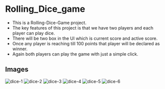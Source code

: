 # Rolling_Dice_game

* This is a Rolling-Dice-Game project.
* The key features of this project is that we have two players and each player can play dice. 
* There will be two box in the UI which is current score and active score. 
* Once any player is reaching till 100 points that player will be declared as winner. 
* Again both players can play the game with just a simple click.

## Images

![dice-1](https://user-images.githubusercontent.com/61547047/130414318-fe6f4dad-16a1-49fc-901c-e5e1aa6a9067.png)
![dice-2](https://user-images.githubusercontent.com/61547047/130414320-207731be-22c3-45a4-8306-aa8bcacadf3e.png)
![dice-3](https://user-images.githubusercontent.com/61547047/130414323-46bcc4e4-805a-48a5-ad5e-bcdc303e1a1c.png)
![dice-4](https://user-images.githubusercontent.com/61547047/130414324-9bdf757e-b9ea-43d6-9baf-e0fe731560ee.png)
![dice-5](https://user-images.githubusercontent.com/61547047/130414326-dafcb4c8-745b-4f55-a4c8-74243cdc3603.png)
![dice-6](https://user-images.githubusercontent.com/61547047/130414330-e0eea813-aeb6-47c2-b65e-f40ff48fde4e.png)

